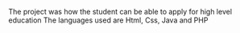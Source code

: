 The project was how the student can be able to apply for high level education
The languages used are Html, Css, Java and PHP
